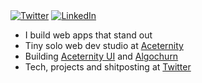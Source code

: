 </div>
<a href="https://www.twitter.com/mannupaaji" target="__blank"><img src="https://img.shields.io/twitter/follow/mannupaaji?style=social" alt="Twitter"></a>
<a href="https://www.linkedin.com/in/manuarora28" target="_blank"><img src="https://img.shields.io/badge/LinkedIn-%230077B5.svg?&style=flat-square&logo=linkedin&logoColor=white" alt="LinkedIn"></a>
</a>
<br>

- I build web apps that stand out
- Tiny solo web dev studio at [Aceternity](https://aceternity.com)
- Building [Aceternity UI](https://ui.aceternity.com) and [Algochurn](https://algochurn.com)
- Tech, projects and shitposting at [Twitter](https://twitter.com/mannupaaji)

